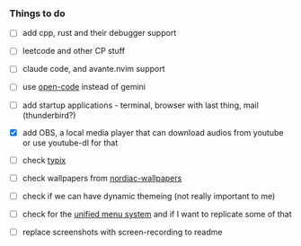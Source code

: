 ### Things to do

- [ ] add cpp, rust and their debugger support  
- [ ] leetcode and other CP stuff  
- [ ] claude code, and avante.nvim support  

- [ ] use [open-code](https://github.com/sst/opencode) instead of gemini
- [ ] add startup applications - terminal, browser with last thing, mail (thunderbird?)  
- [x] add OBS, a local media player that can download audios from youtube or use youtube-dl for that  
- [ ] check [typix](https://github.com/loqusion/typix?tab=readme-ov-file)
- [ ] check wallpapers from [nordiac-wallpapers](https://github.com/linuxdotexe/nordic-wallpapers)
- [ ] check if we can have dynamic themeing (not really important to me)
- [ ] check for the [unified menu system](https://www.youtube.com/watch?v=Cft6mZDzIng&t=131s) and if I want to replicate some of that
- [ ] replace screenshots with screen-recording to readme  
